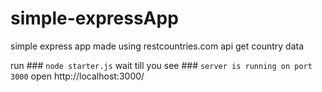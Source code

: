 # simple-expressApp
simple express  app made using restcountries.com api
get country data

run ### `node starter.js`
wait till you see ### `server is running on port 3000`
open http://localhost:3000/
